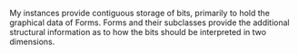 My instances provide contiguous storage of bits, primarily to hold the graphical data of Forms. Forms and their subclasses provide the additional structural information as to how the bits should be interpreted in two dimensions.